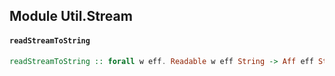 ## Module Util.Stream

#### `readStreamToString`

``` purescript
readStreamToString :: forall w eff. Readable w eff String -> Aff eff String
```


